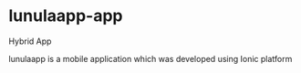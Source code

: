 # lunulaapp-app
Hybrid App

lunulaapp is a mobile application which was developed using Ionic platform
